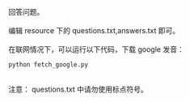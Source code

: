 回答问题。<br />
<br />
编辑 resource 下的 questions.txt,answers.txt 即可。<br />
<br />
在联网情况下，可以运行以下代码，下载 google 发音：<br />

    python fetch_google.py

<br />
注意： questions.txt 中请勿使用标点符号。<br />
